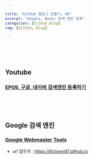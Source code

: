 ```yaml
---

title: "GitHub 블로그 만들기, #8"
excerpt: "Google, Naver 검색 엔진 등록"
categories: [GitHub Blog]
tag: [GitHub, Blog]

---
```


<br><br><br>

## Youtube

### [EP09. 구글, 네이버 검색엔진 등록하기](https://youtu.be/OxRZrg0u6h4)

<br><br><br>

## Google 검색 엔진

### [Google Webmaster Tools](https://search.google.com/search-console/about)

- url 접두어 : https://lilclown97.github.io